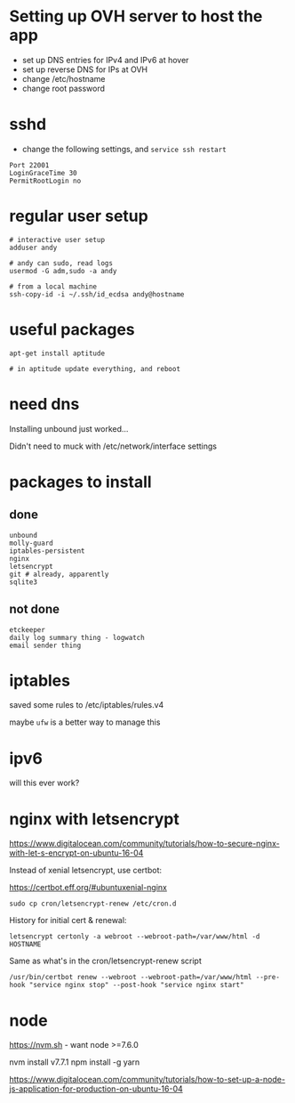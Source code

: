 # Setting up OVH server to host the app

* set up DNS entries for IPv4 and IPv6 at hover
* set up reverse DNS for IPs at OVH
* change /etc/hostname
* change root password

# sshd

* change the following settings, and `service ssh restart`

```
Port 22001
LoginGraceTime 30
PermitRootLogin no
```

# regular user setup

```
# interactive user setup
adduser andy

# andy can sudo, read logs
usermod -G adm,sudo -a andy

# from a local machine
ssh-copy-id -i ~/.ssh/id_ecdsa andy@hostname
```

# useful packages

```
apt-get install aptitude

# in aptitude update everything, and reboot
```

# need dns

Installing unbound just worked...

Didn't need to muck with /etc/network/interface settings

# packages to install

## done

```
unbound
molly-guard
iptables-persistent
nginx
letsencrypt
git # already, apparently
sqlite3
```

## not done

```
etckeeper
daily log summary thing - logwatch
email sender thing
```

# iptables

saved some rules to /etc/iptables/rules.v4

maybe `ufw` is a better way to manage this

# ipv6

will this ever work?

# nginx with letsencrypt

https://www.digitalocean.com/community/tutorials/how-to-secure-nginx-with-let-s-encrypt-on-ubuntu-16-04

Instead of xenial letsencrypt, use certbot:

https://certbot.eff.org/#ubuntuxenial-nginx

```
sudo cp cron/letsencrypt-renew /etc/cron.d
```

History for initial cert & renewal:

```
letsencrypt certonly -a webroot --webroot-path=/var/www/html -d HOSTNAME
```

Same as what's in the cron/letsencrypt-renew script
```
/usr/bin/certbot renew --webroot --webroot-path=/var/www/html --pre-hook "service nginx stop" --post-hook "service nginx start"
```

# node

https://nvm.sh - want node >=7.6.0

nvm install v7.7.1
npm install -g yarn

https://www.digitalocean.com/community/tutorials/how-to-set-up-a-node-js-application-for-production-on-ubuntu-16-04
